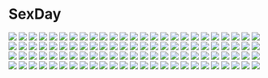 # SexDay
![](https://konachan.com/image/d0e6e0af70913d3fd7300bba33daf606/Konachan.com%20-%20190217%20add_%28elsword%29%20all_male%20elsword%20male.jpg)
![](https://konachan.com/jpeg/a85d149441c2e8421edee8774cb8326f/Konachan.com%20-%20219214%20all_male%20blue_eyes%20blue_hair%20dark%20final_fantasy%20final_fantasy_xv%20ilya_kuvshinov%20male%20noctis_lucis_caelum%20rain%20third-party_edit%20water.jpg)
![](https://konachan.com/image/958a94e47cd71df5c2d2f7b69ede94fc/Konachan.com%20-%2080940%20blue_hair%20original%20ran%27ou_%28tamago_no_kimi%29%20sword%20weapon%20yellow_eyes.jpg)
![](https://konachan.com/image/afb208d02b836be517e072fdba665fdc/Konachan.com%20-%20227905%20breasts%20cameltoe%20cleavage%20demon%20gloves%20long_hair%20navel%20panties%20pink_hair%20ponytail%20red_eyes%20red_hair%20stockings%20succubus%20tail%20underwear%20white%20wings%20wink.jpg)
![](https://konachan.com/jpeg/741da354e56b3e0fe94f8ff6bb74be75/Konachan.com%20-%20304329%20animal%20axle%20bell%20blush%20building%20cat%20clouds%20dragon%20dress%20green_eyes%20hat%20long_hair%20night%20original%20red_hair%20sky%20stars%20witch%20witch_hat.jpg)
![](https://konachan.com/jpeg/ffd74b8c75e88a9b062ef8beec64913e/Konachan.com%20-%20302137%20animal_ears%20arknights%20blonde_hair%20blush%20breast_hold%20breasts%20green_eyes%20hat%20long_hair%20omelet_tomato%20swire_%28arknights%29%20tail%20thighhighs%20torn_clothes.jpg)
![](https://konachan.com/image/77a24582ea47d8a5e832bb84e5c2415b/Konachan.com%20-%2061856%20animal_ears%20bell%20brown_eyes%20brown_hair%20catgirl%20collar%20elbow_gloves%20gloves%20navel%20ribbons%20suzumiya_haruhi%20suzumiya_haruhi_no_yuutsu%20tail%20wink.jpg)
![](https://konachan.com/image/fa13e1edc7585871222fc356fa18c73e/Konachan.com%20-%2092637%20aqua_eyes%20aqua_hair%20blonde_hair%20green_eyes%20hatsune_miku%20japanese_clothes%20kagamine_rin%20microphone%20thighhighs%20twintails%20vocaloid%20wadaka.jpg)
![](https://konachan.com/image/3c669f7c3eded56b440a15af915c9114/Konachan.com%20-%20128628%20kagamine_len%20kagamine_rin%20kuromayu%20male%20megurine_luka%20sketch%20vocaloid.jpg)
![](https://konachan.com/jpeg/693beeffd8e701ea76d6b75118c7edb3/Konachan.com%20-%20150827%20akinashi_yuu%20fairys%20game_cg%20ima_sugu_onii-chan_ni_imouto_da_tte_iitai%21%20male%20mitani_ayumu%20mitani_rikuto.jpg)
![](https://konachan.com/image/b38c3a45d5c8f323afb9667c704e770f/Konachan.com%20-%2022091%20aika_s_granzchesta%20alicia_florence%20aria%20aria_pokoteng%20mizunashi_akari.jpg)
![](https://konachan.com/jpeg/99498c12addab9eee0221bbcf6f00fa3/Konachan.com%20-%20257755%205_nenme_no_houkago%20aqua_eyes%20blush%20bow%20brown_hair%20building%20city%20close%20cropped%20kantoku%20ponytail%20scan%20school_uniform%20short_hair%20tie.jpg)
![](https://konachan.com/image/3fec36689d08934ef0c04b192d7fffd3/Konachan.com%20-%20247150%20blush%20breast_hold%20brown_hair%20cameltoe%20clouds%20group%20iuro%20loli%20male%20original%20pool%20red_eyes%20reflection%20school_swimsuit%20short_hair%20sky%20swimsuit%20water%20wet.jpg)
![](https://konachan.com/jpeg/b37ff930f6d2f9886083577575c2d632/Konachan.com%20-%20294855%20blush%20bow%20brown_hair%20campus%20chidori_hinano%20dress%20game_cg%20lolita_fashion%20long_hair%20purple_eyes%20rubi-sama%20stockings%20twintails.jpg)
![](https://konachan.com/image/b778f24724f8b4d49b8636fd230e6f85/Konachan.com%20-%2040137%20apple%20bunnygirl%20cradle%20food%20fruit%20long_hair%20misaki_kurehito%20purple_hair%20red_eyes%20reisen_udongein_inaba%20skirt%20thighhighs%20touhou.jpg)
![](https://konachan.com/image/83cfe5edf5ed340a5d3e9065eb36ee0d/Konachan.com%20-%20198011%202girls%20book%20boots%20demon%20dress%20feathers%20hat%20koakuma%20long_hair%20mage%20magic%20paper%20purple_eyes%20purple_hair%20red_eyes%20red_hair%20skirt%20thighhighs%20touhou%20wings.jpg)
![](https://konachan.com/image/8123918db0dd9675f6f7fe55b6aade1d/Konachan.com%20-%20161490%20makishima_shougo%20psycho-pass%20qianqian%20shingeki_no_kyojin%20tagme%20tsunemori_akane.jpg)
![](https://konachan.com/jpeg/079bddf91e74fb7e8e11e90636754569/Konachan.com%20-%2091439%20aiyoku_no_eustia%20bekkankou%20eustia_astraea%20long_hair%20purple_eyes%20purple_hair.jpg)
![](https://konachan.com/jpeg/c8dcc1a33efc3bc0b258dda21e5077b8/Konachan.com%20-%2071876%20blue_hair%20bra%20breasts%20cleavage%20oribe_mafuyu%20panties%20red_hair%20seikon_no_qwaser%20teresa_beria%20underwear%20yamanobe_tomo.jpg)
![](https://konachan.com/jpeg/2c5df918fa6d2b0cd18433e2dc6cea53/Konachan.com%20-%20152196%20barefoot%20braids%20game_cg%20hinasaki%20jirai_soft%20kawashima_hideya%20kawashima_youko%20long_hair%20male%20tsuisou_no_augment%20umekawa_shiho.jpg)
![](https://konachan.com/jpeg/2aa59142db5b9f78fd613797bb07d970/Konachan.com%20-%2097062%20close%20gumi%20poker_face_%28vocaloid%29%20vocaloid.jpg)
![](https://konachan.com/image/1775c9d80c63bf736e052aa9107b7c42/Konachan.com%20-%2025378%20black%20eureka%20eureka_seven%20sketch.jpeg)
![](https://konachan.com/jpeg/9b6fff33cee78d80bb06f324944c00ca/Konachan.com%20-%20240258%20akky_%28akimi1127%29%20aqua_eyes%20bed%20blush%20bow%20eromanga-sensei%20gray_hair%20izumi_sagiri%20loli%20short_hair%20shorts.jpg)
![](https://konachan.com/image/3125b0a1bacc918a0efdd4d5f5442ee1/Konachan.com%20-%20221265%20animal_ears%20catgirl%20gradient%20kazu-chan%20pink%20purple_eyes%20purple_hair%20tail%20thighhighs%20twintails%20vocaloid%20voiceroid%20yuzuki_yukari.jpg)
![](https://konachan.com/image/45d0541f98ee71e3891af89f9024a65a/Konachan.com%20-%20195039%20blonde_hair%20blood%20fuuko_chan%20long_hair%20monogatari_%28series%29%20oshino_shinobu%20tsukimonogatari%20vampire%20yellow_eyes.jpg)
![](https://konachan.com/jpeg/e672259b84c122405f07a8da8a3a13d1/Konachan.com%20-%2062326%20feena_fam_earthlight%20yoake_mae_yori_ruri_iro_na.jpg)
![](https://konachan.com/jpeg/f6566feac3d72d958ca95ca9bf144cf6/Konachan.com%20-%20229778%20aliasing%20flip_flappers%20kokomine_cocona%20vector.jpg)
![](https://konachan.com/jpeg/66410900798c940a402f2dd353f2da34/Konachan.com%20-%20162663%20ass%20blush%20censored%20fingering%20game_cg%20handjob%20mutou_kurihito%20nipples%20panties%20penis%20pink_hair%20sakurazaki_hana%20school_uniform%20underwear%20wet.jpg)
![](https://konachan.com/image/bc64e1c20ed7ab819718c531b22d8446/Konachan.com%20-%20100484%2077%20animal%20blue_eyes%20close%20game_cg%20kazamai_sakura%20mikagami_mamizu%20pink_hair%20short_hair%20tree%20twintails%20whirlpool.jpg)
![](https://konachan.com/image/64125160978d2914c24b6ca8a076ced9/Konachan.com%20-%2083722%20aliasing%20hatsune_miku%20kagamine_len%20kagamine_rin%20male%20megurine_luka%20miku_append%20twintails%20vocaloid%20white.jpg)
![](https://konachan.com/jpeg/124da1c47cb4a1780c54e23b30b0b92f/Konachan.com%20-%20120826%20game_cg%20nonomiya_ai%20shunki_gentei_poco_a_poco.jpg)
![](https://konachan.com/image/7927bc27adaa70bc17e0e37a6d0689ac/Konachan.com%20-%20294039%20aliasing%20brown_hair%20japanese_clothes%20munakata_%28hisahige%29%20original%20ponytail%20short_hair.jpg)
![](https://konachan.com/image/ad20b92814a630ef4e5e71747b6f20b6/Konachan.com%20-%2044553%20hakoda_maki.jpg)
![](https://konachan.com/image/0a42aa32787ba45ce64eca75aa6019d7/Konachan.com%20-%20212526%20ass%20ass_grab%20bikini%20cameltoe%20headphones%20long_hair%20navel%20pink_eyes%20pink_hair%20scarf%20sonico%20super_sonico%20swimsuit%20underboob%20upskirt%20v-mag.jpg)
![](https://konachan.com/image/97ea374621ccbf0c9d2336e9af05f943/Konachan.com%20-%20213413%20blue_eyes%20blue_hair%20hatsune_miku%20long_hair%20quuni%20twintails%20vocaloid.jpg)
![](https://konachan.com/image/4d888b35b7e3157c40b820cf9549b9da/Konachan.com%20-%20167816%20bikini%20black_eyes%20black_hair%20braids%20breasts%20brown_eyes%20cleavage%20fang%20food%20gray_hair%20karo_karo%20long_hair%20navel%20original%20ponytail%20swimsuit%20water%20wink.jpg)
![](https://konachan.com/jpeg/9b7edf728d1ac1a17fccc522a63ad19b/Konachan.com%20-%20149946%20applique%20asami_asami%20azurite%20blue_eyes%20blue_hair%20crying%20dress%20game_cg%20long_hair%20re%3Abirth_colony_-lost_azurite-.jpg)
![](https://konachan.com/image/266f5c1da0afab3893ca7d9c5fa05533/Konachan.com%20-%20205149%20animal%20bird%20blonde_hair%20building%20city%20clouds%20dress%20gloves%20hat%20kuroyuki%20original%20pantyhose%20scenic%20see_through%20stairs%20water.jpg)
![](https://konachan.com/image/d8cc195f861d56506ef869f5659d3601/Konachan.com%20-%20166459%20bikini%20black_hair%20blue_eyes%20blush%20breasts%20cameltoe%20erect_nipples%20long_hair%20navel%20nipples%20original%20see_through%20sinonomescocoa%20swimsuit%20wet.jpg)
![](https://konachan.com/image/8727fbd03d2d153fd9ff085e5b4b54f4/Konachan.com%20-%20159710%20clouds%20iy_tujiki%20original%20scenic%20sky.jpg)
![](https://konachan.com/jpeg/a6a00a7dd6ead82a600e48fddf7ce0b2/Konachan.com%20-%20277417%20aliasing%20breasts%20close%20game_cg%20guilty%20knife%20ore_no_ue_de_agaku_rokunin_no_togime%20panty_pull%20tagme_%28artist%29%20weapon.jpg)
![](https://konachan.com/image/7ca6fe2df55060ca79556952c533cc71/Konachan.com%20-%2067380%20aisaka_taiga%20blonde_hair%20brown_eyes%20long_hair%20thighhighs%20toradora.jpg)
![](https://konachan.com/image/eb8f72e8aa60e15db4296e0ada596e11/Konachan.com%20-%20245651%20aqua_eyes%20blush%20boots%20elizabeth_bathory_%28fate%29%20fang%20fate_grand_order%20fate_%28series%29%20horns%20horokusa_%28korai%29%20long_hair%20pink_hair%20pointed_ears%20tail.jpg)
![](https://konachan.com/image/e52978bce4b3a6366fff1678f233e05d/Konachan.com%20-%20274499%202girls%20azur_lane%20cape%20dress%20gloves%20hoodie%20hug%20kneehighs%20lolita_fashion%20long_hair%20pantyhose%20red_eyes%20short_hair%20torn_clothes%20white_hair%20yaekn.jpg)
![](https://konachan.com/jpeg/5f382fcdd8961647358766467fd0942f/Konachan.com%20-%20264113%20blue_eyes%20blush%20cabbit%20dress%20game_cg%20hakoniwa_logic%20iriya_koko%20long_hair%20maid%20pink_hair%20thighhighs%20yukie.jpg)
![](https://konachan.com/image/a41552c5813f37f589324a3cd1eff3ec/Konachan.com%20-%2092933%20monizumi_ishikawa%20sakamoto_mio%20strike_witches.jpg)
![](https://konachan.com/image/0adb8190924136f8a93bed152ac41a1a/Konachan.com%20-%2029792%20hayate_no_gotoku.jpg)
![](https://konachan.com/jpeg/a642fbf14970d8ad98b3e3fcedd4ee11/Konachan.com%20-%20226902%20alice_cartelet%20kiniro_mosaic%20yuuki_tatsuya.jpg)
![](https://konachan.com/image/896a1b7fbc0fba0afdbfe4c6c3182b59/Konachan.com%20-%2083508%2011spring%20brown_hair%20goggles%20green_hair%20gumi%20mosaic_roll_%28vocaloid%29%20orange_eyes%20sunglasses%20vocaloid.jpg)
![](https://konachan.com/image/0ff132a40676d2576c4067a940e20cf2/Konachan.com%20-%20221148%20feel_%28nasitaki%29%20forest%20grass%20green%20nobody%20original%20ruins%20signed%20tree.jpg)
![](https://konachan.com/image/4aa090e783934c753845823dbe9fd0b4/Konachan.com%20-%2093192%20apron%20blonde_hair%20blue_eyes%20chitose_sana%20game_cg%20muririn%20school_swimsuit%20swimsuit%20tenshinranman%20yuzusoft.jpg)
![](https://konachan.com/image/a9ffb5d0aac0b9c6ce1fb217e09c0e75/Konachan.com%20-%20155025%20animal%20breasts%20cait%20cleavage%20horns%20leaves%20long_hair%20nude%20original%20purple_eyes%20snake%20tail%20white_hair.jpg)
![](https://konachan.com/jpeg/4dd6ab2883f6b8458cbc6cb366ed4bc9/Konachan.com%20-%20219374%20bed%20bou_shaku%20candy%20dangan-ronpa%20dangan-ronpa_2%20food%20hoodie%20nanami_chiaki%20pink_eyes%20pink_hair%20short_hair%20skirt%20thighhighs%20zettai_ryouiki.jpg)
![](https://konachan.com/image/0308f1a6eaf61be822d7bdd2471b0d45/Konachan.com%20-%20222668%20brown_hair%20japanese_clothes%20kick%20lolita_fashion%20magic%20mumei_%28kabaneri%29%20orange_eyes%20panties%20ribbons%20twintails%20underwear%20vmax-ver%20yukata.jpg)
![](https://konachan.com/jpeg/1dc3077dcc01104ce742f7e1bed60845/Konachan.com%20-%20291683%20blush%20bra%20braids%20close%20original%20ramchi%20school_uniform%20shirt_lift%20short_hair%20skirt%20tie%20underwear%20white_hair.jpg)
![](https://konachan.com/jpeg/8d10d2119a50bd9332bc9357797bd2d0/Konachan.com%20-%20215729%202girls%20black_hair%20blonde_hair%20bow%20glasses%20kneehighs%20long_hair%20noricopo_%28nori0w0%29%20original%20red_eyes%20school_uniform%20skirt.jpg)
![](https://konachan.com/image/4648204d2b0018186909d1b44eabd6d8/Konachan.com%20-%2079073%20animal%20bird%20blonde_hair%20original%20purple_eyes%20swimsuit%20tairano_juuichi.jpg)
![](https://konachan.com/jpeg/7d84a9d088398b344b2fa7d875761070/Konachan.com%20-%20269230%20bed%20bicolored_eyes%20drink%20gray_hair%20idolmaster%20idolmaster_cinderella_girls%20infinote%20short_hair%20takagaki_kaede%20watermark.jpg)
![](https://konachan.com/image/62c2c3e584bf1bee742b5778c5083c51/Konachan.com%20-%2092051%20animal_ears%20brown_hair%20catgirl%20dress%20fang%20mochizuki_saku%20original%20ribbons%20tail.jpg)
![](https://konachan.com/jpeg/9fba4793c9ef116f6d6fc9fb3bb8b24b/Konachan.com%20-%2050957%20close%20hayate_no_gotoku%20sanzenin_nagi%20vector.jpg)
![](https://konachan.com/jpeg/3c2360a4d5b8901bf2b20d9aaac66e9e/Konachan.com%20-%20102608%20breast_hold%20fortissimo__akkord%3Absusvier%20game_cg%20long_hair%20moon%20night%20ooba_kagerou%20sakura_%28fortissimo%29%20swimsuit%20topless%20water.jpg)
![](https://konachan.com/image/944bc23d864ccd8f4096ccdff5b941dc/Konachan.com%20-%20160186%20barefoot%20blue_eyes%20boots%20el-f%20goggles%20motorcycle%20necklace%20pink_hair%20shorts%20white.jpg)
![](https://konachan.com/image/2bb6dcf5e2bbca65951ea60699b2eaf9/Konachan.com%20-%20299501%202girls%20bili_bili_douga%20bili_girl_22%20bili_girl_33%20blue_hair%20long_hair%20majiang%20red_eyes%20short_hair%20white_hair.jpg)
![](https://konachan.com/image/c8ccc8cde40dd4ae4dfa941f8084bdde/Konachan.com%20-%2017789%20dreamsoft%20tsurugi_hagane.jpg)
![](https://konachan.com/image/425dc91701cc9495d59c72bd9b1624f6/Konachan.com%20-%2045713%20boots%20range_murata%20thighhighs.jpg)
![](https://konachan.com/image/54009f72b6bb6815ecda48602db4ed67/Konachan.com%20-%2054153%20animal_ears%20cherry_blossoms%20dress%20flowers%20hat%20mystia_lorelei%20pink_hair%20red_eyes%20short_hair%20touhou%20wings.jpg)
![](https://konachan.com/jpeg/2c26cac2466781b1b0b772d149c5f944/Konachan.com%20-%20260867%20animal%20animal_ears%20blush%20breasts%20brown_hair%20cleavage%20cropped%20dog%20doggirl%20flowers%20gloves%20green_eyes%20long_hair%20no_bra%20ponytail%20tail%20tears%20thighhighs.jpg)
![](https://konachan.com/jpeg/30ab351cedaa7433d09f63a565090d0f/Konachan.com%20-%2031015%20black%20shakugan_no_shana%20shana%20sword%20weapon.jpg)
![](https://konachan.com/jpeg/a8557b6fa6cf3b0c00ffb78cfbc5afac/Konachan.com%20-%20250895%20barefoot%20bubbles%20dress%20flowers%20green_hair%20lluluchwan%20mask%20ohana_%28lluluchwan%29%20original%20signed%20underwater%20water.jpg)
![](https://konachan.com/image/cfba1b89d79c585faa23c83f50d58683/Konachan.com%20-%206649%20corset%20fang%20goth-loli%20green_hair%20jpeg_artifacts%20lolita_fashion%20long_hair%20namamo_nanase%20panties%20thighhighs%20tsuruya%20underwear%20wink%20yellow_eyes.jpg)
![](https://konachan.com/jpeg/3328fcaa68268fa9697a1b43fcb7dbab/Konachan.com%20-%20228133%202girls%20blush%20breasts%20brown_eyes%20brown_hair%20cleavage%20cropped%20long_hair%20messy%20navel%20nipples%20no_bra%20nopan%20open_shirt%20ponytail%20shirt%20wet%20white%20wink.jpg)
![](https://konachan.com/image/46e00c9dfa81db3742b73c0415efcbaf/Konachan.com%20-%2025483%20all_male%20male%20naruto%20uzumaki_naruto.jpg)
![](https://konachan.com/jpeg/2fc9d19ff16c434829967fae0019be66/Konachan.com%20-%2074988%20angel_beats%21%20transparent%20vector%20yui_%28angel_beats%21%29.jpg)
![](https://konachan.com/jpeg/57a7594e8bd9f0835c5ba49f9d85433b/Konachan.com%20-%20281153%20black_hair%20clouds%20ishinarimaru_shouten%20long_hair%20original%20pixiv_fantasia%20pointed_ears%20red_eyes%20sketch%20sky%20sword%20weapon.jpg)
![](https://konachan.com/jpeg/082da04aed927a3f2a18c966d383b656/Konachan.com%20-%20102531%20breasts%20censored%20game_cg%20long_hair%20nipples%20nonoyama_kotoko%20panties%20penis%20pussy%20red_hair%20renai_saimin%20school_uniform%20sex%20thighhighs%20underwear.jpg)
![](https://konachan.com/image/7d6be0f0304978f9650194fb439f26a8/Konachan.com%20-%2023445%20alicia_florence%20aria.jpg)
![](https://konachan.com/image/ccb34e22ed20f9207091f61038d54d53/Konachan.com%20-%2084955%20kiryu_zero%20vampire_knight%20yuuki_cross.jpg)
![](https://konachan.com/image/6720a1d69ac2e5252f6a84ee59db112a/Konachan.com%20-%20154492%202girls%20black_hair%20blue_eyes%20elbow_gloves%20flowers%20gloves%20horns%20long_hair%20original%20plastick%20pointed_ears%20red_eyes%20thighhighs%20white_hair%20wings.jpg)
![](https://konachan.com/jpeg/1326294418c9c306211f360a631d3aba/Konachan.com%20-%20148956%20blonde_hair%20dress%20gray_hair%20hisaori_riko%20jinrui_wa_suitai_shimashita%20joshu-san%20pink_hair%20watashi_%28jinrui_wa_suitai_shimashita%29%20water.jpg)
![](https://konachan.com/jpeg/ccb3d65aa171aa8cc49a798a1591fdef/Konachan.com%20-%20296174%20baltoy%20chandelure%20chostophe%20litwick%20pokemon.jpg)
![](https://konachan.com/image/4e949e13184889158102be602f59f8f3/Konachan.com%20-%2012886%20andou_mahoro%20mahoromatic.jpg)
![](https://konachan.com/jpeg/7f879fad96d69383d1d83b0e5fc9fed4/Konachan.com%20-%20166557%20bakemonogatari%20blonde_hair%20bow%20dafei%20dress%20fang%20hat%20long_hair%20monogatari_%28series%29%20oshino_shinobu%20pointed_ears%20summer_dress%20yellow_eyes.jpg)
![](https://konachan.com/jpeg/501d0e753eac7677658cbc5cfe56ea30/Konachan.com%20-%20145409%20alcot%20game_cg%20kirihara_saori%20naka_no_hito_nado_inai%20narumi_yuu.jpg)
![](https://konachan.com/image/671e129f389f33b7a0d3fb26c563e101/Konachan.com%20-%2049258%20bleach%20kuchiki_rukia.jpg)
![](https://konachan.com/image/f7e4cd769f801ad3dee928221d1a4e88/Konachan.com%20-%20256232%20anthropomorphism%20azur_lane%20laffey_%28azur_lane%29%20long_hair%20red_eyes%20skirt%20tagme_%28artist%29%20thighhighs%20twintails%20white_hair.jpg)
![](https://konachan.com/image/513a47cfbc39262d43af36e914acccb2/Konachan.com%20-%20112596%20clannad%20dango_%28clannad%29%20vector.jpg)
![](https://konachan.com/image/828b28266e6628697e79fd7572404eff/Konachan.com%20-%20204869%20animal_ears%20ass%20bed%20black_hair%20blush%20cameltoe%20glasses%20kisaragi_yakumo%20long_hair%20original%20panties%20pantyhose%20pussy_juice%20torn_clothes%20underwear.jpg)
![](https://konachan.com/jpeg/3cb094368240930ca1536d36970493bd/Konachan.com%20-%20166846%20apron%20blonde_hair%20brown_hair%20clouds%20crossover%20glasses%20group%20long_hair%20pink_eyes%20pink_hair%20ponytail%20ribbons%20short_hair%20sky%20sunset%20white_hair.jpg)
![](https://konachan.com/image/8d058b33f4967b43a5c37ccdeee2c55f/Konachan.com%20-%20110858%202girls%20building%20city%20clouds%20dark%20dusk_dawn%20flowers%20grass%20hat%20maribel_han%20moon%20scenic%20short_hair%20sky%20stars%20touhou%20tree%20usami_renko.jpg)
![](https://konachan.com/image/5d5608548ceab034fc4e18ea6e56eee5/Konachan.com%20-%2052837%20ghost_in_the_shell.jpg)
![](https://konachan.com/image/250aaf1279b2638b383d45d08dc3d4d4/Konachan.com%20-%20193654%20black_hair%20blush%20christmas%20long_hair%20navel%20noire%20padocchi_%28kurokitsune%29%20panties%20red_eyes%20santa_costume%20twintails%20underboob%20underwear.jpg)
![](https://konachan.com/image/30035a9d951b9f26f5ffd9a74d657c10/Konachan.com%20-%20164192%20haiyore%21_nyaruko-san%20nyaruko%20scan.jpg)
![](https://konachan.com/image/2e543fc395087b95e0627b728d0487b2/Konachan.com%20-%2075696%20angelina_rocca%20belle%20fue%20katahane%20wings.jpg)
![](https://konachan.com/image/82da121887ee6dc4aa9c360b115abe33/Konachan.com%20-%20270235%20flowers%20green_eyes%20green_hair%20hatsune_miku%20headphones%20munseonghwa%20vocaloid.jpg)
![](https://konachan.com/image/e7fdbd077ea3ce13732b93647635492d/Konachan.com%20-%2032527%20lycoris%20pointed_ears%20shuffle%20suzuhira_hiro.jpg)
![](https://konachan.com/image/9fe5fbbef6b2f04bcd5fc7921b5b0945/Konachan.com%20-%2068456%20braids%20glasses%20school_uniform%20shining_wind%20taka_tony.jpg)
![](https://konachan.com/image/03b01182d0c2e63128682a88e6dc6a4c/Konachan.com%20-%20111635%20ikeda_hazuki%20kazami_yuuka%20red_eyes%20short_hair%20thighhighs%20touhou.jpg)
![](https://konachan.com/image/0689079ecb8cef1326cc8ddaf9cad456/Konachan.com%20-%2061023%20akiyama_mio%20jpeg_artifacts%20k-on%21%20signed%20watermark.jpg)
![](https://konachan.com/image/5f20b999ed3beac0541c8e589ceab7ab/Konachan.com%20-%20191223%20animal_ears%20blue_eyes%20blue_hair%20blush%20catgirl%20gun_gale_online%20navel%20pon_%28shind_997%29%20shinon_%28sao%29%20short_hair%20sword_art_online%20tail.jpg)
![](https://konachan.com/image/69ee95591ca705c81e58d094eee9c831/Konachan.com%20-%2017112%20japanese_clothes%20mahou_sensei_negima%20miko%20tatsumiya_mana.jpg)

